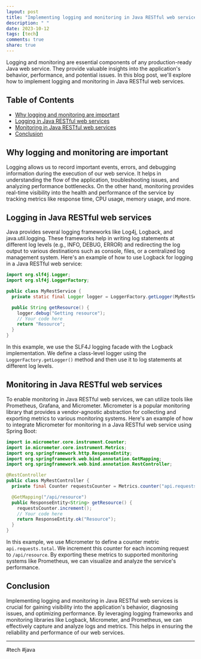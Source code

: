 ```yaml
---
layout: post
title: "Implementing logging and monitoring in Java RESTful web services"
description: " "
date: 2023-10-12
tags: [tech]
comments: true
share: true
---
```


Logging and monitoring are essential components of any production-ready Java web service. They provide valuable insights into the application's behavior, performance, and potential issues. In this blog post, we'll explore how to implement logging and monitoring in Java RESTful web services.

## Table of Contents
- [Why logging and monitoring are important](#why-logging-and-monitoring-are-important)
- [Logging in Java RESTful web services](#logging-in-java-restful-web-services)
- [Monitoring in Java RESTful web services](#monitoring-in-java-restful-web-services)
- [Conclusion](#conclusion)

## Why logging and monitoring are important
Logging allows us to record important events, errors, and debugging information during the execution of our web service. It helps in understanding the flow of the application, troubleshooting issues, and analyzing performance bottlenecks. On the other hand, monitoring provides real-time visibility into the health and performance of the service by tracking metrics like response time, CPU usage, memory usage, and more.

## Logging in Java RESTful web services
Java provides several logging frameworks like Log4j, Logback, and java.util.logging. These frameworks help in writing log statements at different log levels (e.g., INFO, DEBUG, ERROR) and redirecting the log output to various destinations such as console, files, or a centralized log management system. Here's an example of how to use Logback for logging in a Java RESTful web service:

```java
import org.slf4j.Logger;
import org.slf4j.LoggerFactory;

public class MyRestService {
  private static final Logger logger = LoggerFactory.getLogger(MyRestService.class);

  public String getResource() {
    logger.debug("Getting resource");
    // Your code here
    return "Resource";
  }
}
```

In this example, we use the SLF4J logging facade with the Logback implementation. We define a class-level logger using the `LoggerFactory.getLogger()` method and then use it to log statements at different log levels.

## Monitoring in Java RESTful web services
To enable monitoring in Java RESTful web services, we can utilize tools like Prometheus, Grafana, and Micrometer. Micrometer is a popular monitoring library that provides a vendor-agnostic abstraction for collecting and exporting metrics to various monitoring systems. Here's an example of how to integrate Micrometer for monitoring in a Java RESTful web service using Spring Boot:

```java
import io.micrometer.core.instrument.Counter;
import io.micrometer.core.instrument.Metrics;
import org.springframework.http.ResponseEntity;
import org.springframework.web.bind.annotation.GetMapping;
import org.springframework.web.bind.annotation.RestController;

@RestController
public class MyRestController {
  private final Counter requestsCounter = Metrics.counter("api.requests.total");

  @GetMapping("/api/resource")
  public ResponseEntity<String> getResource() {
    requestsCounter.increment();
    // Your code here
    return ResponseEntity.ok("Resource");
  }
}
```

In this example, we use Micrometer to define a counter metric `api.requests.total`. We increment this counter for each incoming request to `/api/resource`. By exporting these metrics to supported monitoring systems like Prometheus, we can visualize and analyze the service's performance.

## Conclusion
Implementing logging and monitoring in Java RESTful web services is crucial for gaining visibility into the application's behavior, diagnosing issues, and optimizing performance. By leveraging logging frameworks and monitoring libraries like Logback, Micrometer, and Prometheus, we can effectively capture and analyze logs and metrics. This helps in ensuring the reliability and performance of our web services.

---

#tech #java